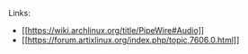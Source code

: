 Links: 
* [[https://wiki.archlinux.org/title/PipeWire#Audio]]
* [[https://forum.artixlinux.org/index.php/topic,7606.0.html]]

